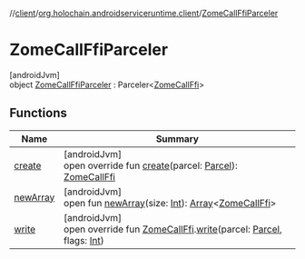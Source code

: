 //[client](../../../index.md)/[org.holochain.androidserviceruntime.client](../index.md)/[ZomeCallFfiParceler](index.md)

# ZomeCallFfiParceler

[androidJvm]\
object [ZomeCallFfiParceler](index.md) : Parceler&lt;[ZomeCallFfi](../-zome-call-ffi/index.md)&gt;

## Functions

| Name | Summary |
|---|---|
| [create](create.md) | [androidJvm]<br>open override fun [create](create.md)(parcel: [Parcel](https://developer.android.com/reference/kotlin/android/os/Parcel.html)): [ZomeCallFfi](../-zome-call-ffi/index.md) |
| [newArray](../-app-binder-unauthorized-exception-parceler/index.md#-1206408188%2FFunctions%2F275946699) | [androidJvm]<br>open fun [newArray](../-app-binder-unauthorized-exception-parceler/index.md#-1206408188%2FFunctions%2F275946699)(size: [Int](https://kotlinlang.org/api/core/kotlin-stdlib/kotlin/-int/index.html)): [Array](https://kotlinlang.org/api/core/kotlin-stdlib/kotlin/-array/index.html)&lt;[ZomeCallFfi](../-zome-call-ffi/index.md)&gt; |
| [write](write.md) | [androidJvm]<br>open override fun [ZomeCallFfi](../-zome-call-ffi/index.md).[write](write.md)(parcel: [Parcel](https://developer.android.com/reference/kotlin/android/os/Parcel.html), flags: [Int](https://kotlinlang.org/api/core/kotlin-stdlib/kotlin/-int/index.html)) |